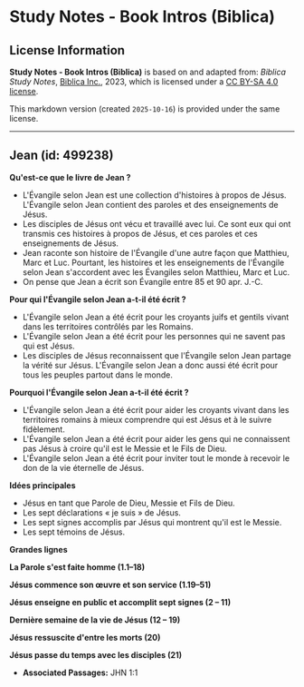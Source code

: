 # Study Notes - Book Intros (Biblica)

## License Information

**Study Notes - Book Intros (Biblica)** is based on and adapted from: _Biblica Study Notes_, [Biblica Inc.](https://www.biblica.com/), 2023, which is licensed under a [CC BY-SA 4.0 license](https://creativecommons.org/licenses/by-sa/4.0/legalcode.en).

This markdown version (created `2025-10-16`) is provided under the same license.



--------------------------------

## Jean (id: 499238)

**Qu'est\-ce que le livre de Jean ?**

* L'Évangile selon Jean est une collection d'histoires à propos de Jésus. L'Évangile selon Jean contient des paroles et des enseignements de Jésus.
* Les disciples de Jésus ont vécu et travaillé avec lui. Ce sont eux qui ont transmis ces histoires à propos de Jésus, et ces paroles et ces enseignements de Jésus.
* Jean raconte son histoire de l'Évangile d'une autre façon que Matthieu, Marc et Luc. Pourtant, les histoires et les enseignements de l'Évangile selon Jean s'accordent avec les Évangiles selon Matthieu, Marc et Luc.
* On pense que Jean a écrit son Évangile entre 85 et 90 apr. J.\-C.

**Pour qui l'Évangile selon Jean a\-t\-il été écrit ?**

* L'Évangile selon Jean a été écrit pour les croyants juifs et gentils vivant dans les territoires contrôlés par les Romains.
* L'Évangile selon Jean a été écrit pour les personnes qui ne savent pas qui est Jésus.
* Les disciples de Jésus reconnaissent que l'Évangile selon Jean partage la vérité sur Jésus. L'Évangile selon Jean a donc aussi été écrit pour tous les peuples partout dans le monde.

**Pourquoi l'Évangile selon Jean a\-t\-il été écrit ?**

* L'Évangile selon Jean a été écrit pour aider les croyants vivant dans les territoires romains à mieux comprendre qui est Jésus et à le suivre fidèlement.
* L'Évangile selon Jean a été écrit pour aider les gens qui ne connaissent pas Jésus à croire qu'il est le Messie et le Fils de Dieu.
* L'Évangile selon Jean a été écrit pour inviter tout le monde à recevoir le don de la vie éternelle de Jésus.

**Idées principales**

* Jésus en tant que Parole de Dieu, Messie et Fils de Dieu.
* Les sept déclarations « je suis » de Jésus.
* Les sept signes accomplis par Jésus qui montrent qu'il est le Messie.
* Les sept témoins de Jésus.

**Grandes lignes**

**La Parole s'est faite homme (1\.1–18\)**

**Jésus commence son œuvre et son service (1\.19–51\)**

**Jésus enseigne en public et accomplit sept signes (2 – 11\)**

**Dernière semaine de la vie de Jésus (12 – 19\)**

**Jésus ressuscite d'entre les morts (20\)**

**Jésus passe du temps avec les disciples (21\)**

* **Associated Passages:** JHN 1:1


